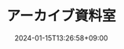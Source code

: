 ---
weight: 40
title: "アーカイブ資料室"
description: "過去の講演のプロンプトを見てみる"
icon: "Archive"
date: "2024-01-15T13:26:58+09:00"
lastmod: "2024-01-15T13:26:58+09:00"
draft: false
toc: true
---